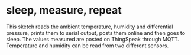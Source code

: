 # sleep, measure, repeat #

This sketch reads the ambient temperature, humidity and differential pressure, prints them to serial output, posts them online and then goes to sleep.
The values measured are posted on ThingSpeak through MQTT.
Temperature and humidity can be read from two different sensors.
